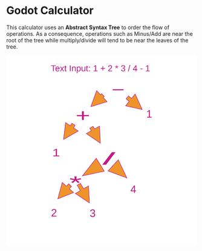 Godot Calculator
=

This calculator uses an **Abstract Syntax Tree** to order  the flow of operations. As a consequence, operations such as Minus/Add are near the root of the tree while multiply/divide will tend to be near the leaves of the tree.

![image](Example.svg)